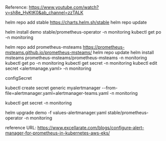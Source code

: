 
Reference: https://www.youtube.com/watch?v=sh8e_HyKtK0&ab_channel=zzTALK

helm repo add stable https://charts.helm.sh/stable
helm repo update

helm install demo stable/prometheus-operator -n monitoring
kubectl get po -n monitoring

helm repo add prometheus-msteams https://prometheus-msteams.github.io/prometheus-msteams/
helm repo update
helm install msteams prometheus-msteams/prometheus-msteams -n monitoring
kubectl get po -n monitoring
kubectl get secret -n monitoring
kubectl edit secret <alertmanage.yaml> -n monitoring

configSecret

kubectl create secret generic myalertmanager --from-file=alertmanager.yaml=alertmanager-teams.yaml -n monitoring

kubectl get secret -n monitoring 

helm upgrade demo -f values-alertmanager.yaml stable/prometheus-operator -n monitoring

reference URL: https://www.excellarate.com/blogs/configure-alert-manager-for-prometheus-in-kubernetes-aws-eks/
